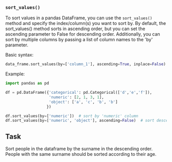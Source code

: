 ### `sort_values()`

 To sort values in a pandas DataFrame, you can use the `sort_values()` method and 
 specify the index/column(s) you want to sort by. By default, the sort_values() method 
 sorts in ascending order, but you can set the ascending parameter to False for descending order.
  Additionally, you can sort by multiple columns by passing a list of column names 
 to the 'by' parameter.
 
Basic syntax:
```python
data_frame.sort_values(by=['column_1'], ascending=True, inplace=False)
```

Example:
```python
import pandas as pd

df = pd.DataFrame({'categorical': pd.Categorical(['d','e','f']),
                   'numeric': [2, 1, 3, 1],
                   'object': ['a', 'c', 'b', 'b']
                  })

df.sort_values(by=['numeric'])  # sort by 'numeric' column 
df.sort_values(by=['numeric', 'object'], ascending=False)  # sort descending firstly by 'numeric' then by 'object' columns
```

## Task

Sort people in the dataframe by the surname in the descending order. 
People with the same surname should be sorted according to their age.